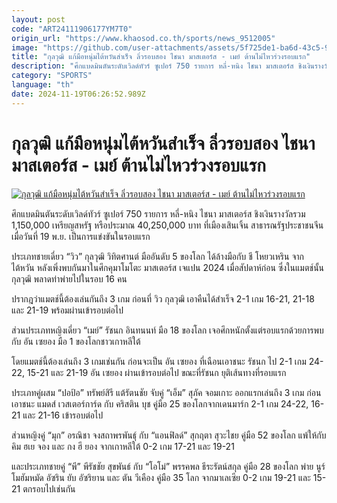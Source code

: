 ```yaml
---
layout: post
code: "ART24111906177YM7T0"
origin_url: "https://www.khaosod.co.th/sports/news_9512005"
image: "https://github.com/user-attachments/assets/5f725de1-ba6d-43c5-9d38-1e2206c9ba8f"
title: "กุลวุฒิ แก้มือหนุ่มไต้หวันสำเร็จ ลิ่วรอบสอง ไชนา มาสเตอร์ส - เมย์ ต้านไม่ไหวร่วงรอบแรก"
description: "ศึกแบดมินตันระดับเวิลด์ทัวร์ ซูเปอร์ 750 รายการ หลี่-หนิง ไชนา มาสเตอร์ส ชิงเงินรางวัลรวม 1,150,000 เหรียญสหรัฐ หรือประมาณ 40,250,000 บาท"
category: "SPORTS"
language: "th"
date: 2024-11-19T06:26:52.989Z
---
```


# กุลวุฒิ แก้มือหนุ่มไต้หวันสำเร็จ ลิ่วรอบสอง ไชนา มาสเตอร์ส - เมย์ ต้านไม่ไหวร่วงรอบแรก

[![กุลวุฒิ แก้มือหนุ่มไต้หวันสำเร็จ ลิ่วรอบสอง ไชนา มาสเตอร์ส - เมย์ ต้านไม่ไหวร่วงรอบแรก](https://www.khaosod.co.th/wpapp/uploads/2024/11/view-4.jpg "กุลวุฒิ แก้มือหนุ่มไต้หวันสำเร็จ ลิ่วรอบสอง ไชนา มาสเตอร์ส - เมย์ ต้านไม่ไหวร่วงรอบแรก")](https://www.khaosod.co.th/wpapp/uploads/2024/11/view-4.jpg)

ศึกแบดมินตันระดับเวิลด์ทัวร์ ซูเปอร์ 750 รายการ หลี่-หนิง ไชนา มาสเตอร์ส ชิงเงินรางวัลรวม 1,150,000 เหรียญสหรัฐ หรือประมาณ 40,250,000 บาท ที่เมืองเสินเจิ้น สาธารณรัฐประชาชนจีน เมื่อวันที่ 19 พ.ย. เป็นการแข่งขันในรอบแรก

ประเภทชายเดี่ยว “วิว” กุลวุฒิ วิทิตศานต์ มืออันดับ 5 ของโลก ได้ล้างมือกับ ชี โหยวเหริน จากไต้หวัน หลังเพิ่งพบกันมาในศึกคุมาโมโตะ มาสเตอร์ส เจแปน 2024 เมื่อสัปดาห์ก่อน ซึ่งในแมตช์นั้น กุลวุฒิ พลาดท่าพ่ายไปในรอบ 16 คน

ปรากฎว่าแมตช์นี้ต้องเล่นกันถึง 3 เกม ก่อนที่ วิว กุลวุฒิ เอาคืนได้สำเร็จ 2-1 เกม 16-21, 21-18 และ 21-19 พร้อมผ่านเข้ารอบต่อไป

ส่วนประเภทหญิงเดี่ยว “เมย์” รัชนก อินทนนท์ มือ 18 ของโลก เจอศึกหนักตั้งแต่รอบแรกด้วยการพบกับ อัน เซยอง มือ 1 ของโลกชาวเกาหลีใต้

โดยแมตช์นี้ต้องเล่นถึง 3 เกมเช่นกัน ก่อนจะเป็น อัน เซยอง ที่เฉือนเอาชนะ รัชนก ไป 2-1 เกม 24-22, 15-21 และ 21-19 อัน เซยอง ผ่านเข้ารอบต่อไป ขณะที่รัชนก ยุติเส้นทางที่รอบแรก

ประเภทคู่ผสม “ปอป้อ” ทรัพย์สิรี แต้รัตนชัย จับคู่ “เอ็ม” สุภัค จอมเกาะ ออกแรกเล่นถึง 3 เกม ก่อนเอาชนะ แมดส์ เวสเตอร์การ์ด กับ คริสติน บุช คู่มือ 25 ของโลกจากเดนมาร์ก 2-1 เกม 24-22, 16-21 และ 21-16 เข้ารอบต่อไป

ส่วนหญิงคู่ “มุก” อรณิชา จงสถาพรพันธุ์ กับ “แอนฟิลด์” สุกฤตา สุวะไชย คู่มือ 52 ของโลก แพ้ให้กับ คิม ฮเย จอง และ กง ฮี ยอง จากเกาหลีใต้ 0-2 เกม 17-21 และ 19-21

และประเภทชายคู่ “พี” พีรัชชัย สุขพันธ์ กับ “โอโม่” พรรคพล ธีระรัตน์สกุล คู่มือ 28 ของโลก พ่าย นูร์ โมฮัมหมัด อัซริน ยับ อัซริยาน และ ตัน วีเคือง คู่มือ 35 โลก จากมาเลเซีย 0-2 เกม 19-21 และ 15-21 ตกรอบไปเช่นกัน